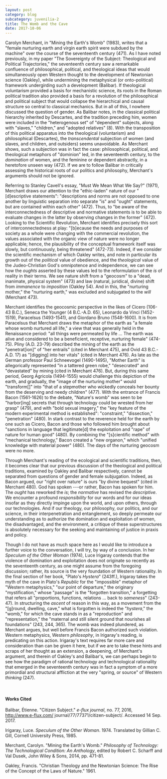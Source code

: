 ```yaml
---
layout: post
category: blog
subcategory: juvenilia-2
title: The Womb and the Cave
date: 2017-10-06
---
```


Carolyn Merchant, in "Mining the Earth's Womb" (1983), writes that a "female nurturing earth and virgin earth spirit were subdued by the machine" over the course of the seventeenth century (471). As I have noted previously, in my paper "The Sovereignty of the Subject: Theological and Political Trajectories," the seventeenth century saw a remarkable confluence of philosophical, political, and theological ideas that would simultaneously open Western thought to the development of Newtonian science (Oakley), while undermining the metaphysical (or onto-political) framework undergirding such a development (Balibar). If theological voluntarism provided a basis for mechanistic science, its roots in the Roman political tradition also provided a basis for a revolution of the philosophical and political subject that would collapse the hierarchical and causal structure so central to classical mechanics. But in all of this, I nowhere discussed the question of gender. As Balibar notes, in the classical political hierarchy inherited by Descartes, and the tradition preceding him, women were included in the "heterogenous set" of "dependent" subjects, along with "slaves," "children," and "adopted relatives" (8). With the transposition of this political apparatus into the theological (voluntarism) and philosophical (Descartes), the *transcendental* subjection of women (and slaves, and children, and outsiders) seems unavoidable. As Merchant shows, such a subjection was in fact the case: philosophical, political, and theological metaphors of "dominion" led, in the seventeenth century, to the *domination* of women, and the feminine or dependent abstractly, in a heretofore unseen way (472). If we are to follow Balibar in critically assessing the historical roots of our politics and philosophy, Merchant's arguments should not be ignored.

Referring to Stanley Cavell's essay, "Must We Mean What We Say?" (1971), Merchant draws our attention to the "ethic-laden" nature of our "\[d\]escriptive statements": "descriptions and norms are not opposed to one another by linguistic separation into separate "is" and "ought" statements, but are contained within each other" (472). Thus, to "be aware of the interconnectedness of descriptive and normative statements is to be able to evaluate changes in the latter by observing changes in the former" (472). Looking to the Scientific Revolution, Merchant identifies precisely this sort of interconnectedness at play: "\[b\]ecause the needs and purposes of society as a whole were changing with the commercial revolution, the values associated with the organic view of nature were no longer applicable; hence, the plausibility of the conceptual framework itself was slowly, but continuously, being threatened" (472-73). Indeed, if we consider the scientific mechanism of which Oakley writes, and note in particular its growth out of the *political* value of obedience, and the *theological* value of the Judeo-Christian God's omnipotence and independence, we can see how the *oughts* asserted by these values led to the reformulation of the *is* of reality in their terms. We see nature shift from a "geocosm" to a "dead, inanimate, physical system" (473) and law (natural, juridical, divine) shift from *immanence* to *imposition* (Oakley 54). And in this, the "nurturing mother," the "nurturing earth," was excluded and subjugated to the *will* (Merchant 473).

Merchant identifies the geocosmic perspective in the likes of Cicero (106-43 B.C.), Seneca the Younger (4 B.C.-A.D. 65), Leonardo da Vinci (1452-1519), Paracelsus (1493-1541), and Giordano Bruno (1548-1600). It is from Paracelsus that Merchant draws the metaphor of the earth as "a female whose womb nurtured all life," a view that was generally held in the Renaissance period: "all things were permeated by life \... The earth was alive and considered to be a beneficient, receptive, nurturing female" (474-75). Pliny (A.D. 23-79) described the mining of the earth as the "penetrat\[ion\]" of "her entrails" (cited in Merchant 475), and Ovid 43 B.C.-A.D. 17) as "\[digging\] into her vitals" (cited in Merchant 476). As late as the German professor Paul Schneevogel (1490-1495), "Mother Earth" is allegorically represented "in a tattered green robe," "desecrated" and "devastated" by mining (cited in Merchant 476). But, during this same period, Georg Agricola (1494-1555) would challenge this depiction of the earth, and gradually, the "image of the nurturing mother" would "transform\[\]" into "that of a stepmother who wickedly conceals her bounty from the deserving and needy children" (477). With the entrance of Francis Bacon (1561-1626) to the debate, "Nature's womb" was seen to be "harbor\[ing\] secrets that through technology could be wrested from her grasp" (479), and with "bold sexual imagery," the "key feature of the modern experimental method is established": "constraint," "dissection," "penetration" (480). In stark contrast to the reverence held for the earth by one such as Cicero, Bacon and those who followed him brought about "sanctions in language that legitimate\[d\] the exploitation and "rape" of nature for human good" (480). By combining the "\[s\]cientific method" with "mechanical technology," Bacon created a "new organon," which "unified knowledge with material power" (480). The days of the nurturing geocosm were no more.

Through Merchant's reading of the ecological and scientific traditions, then, it becomes clear that our previous discussion of the theological and political traditions, examined by Oakley and Balibar respectively, cannot be separated from questions of gender and female subjugation. Indeed, as Bacon argued, our "right over nature" is ours "by divine bequest" (cited in Merchant 480). God has spoken ---or rather, Bacon has spoken for him. The *ought* has reworked the *is*; the *normative* has revised the *descriptive*. We encounter a profound *responsibility* for our words and for our ideas insofar as they directly impinge upon the world, and upon others, through our technologies. And if our theology, our philosophy, our politics, and our science, in their interpenetration and entanglement, so deeply permeate our understanding as to authorize the domination and exploitation of women, the disadvantaged, and the environment, a critique of these superstructures is absolutely necessary for the seeking and maintaining of justice in praxis and policy.

Though I do not have as much space here as I would like to introduce a further voice to the conversation, I will try, by way of a conclusion. In her *Speculum of the Other Woman* (1974), Luce Irigaray contends that the violence of domination and exploitation does not originate so recently as the seventeenth century, as one might assume from the foregoing discussion; rather, its source is the very foundation of Western rationality. In the final section of her book, "Plato's *Hystera*" (243ff.), Irigaray takes the myth of the cave in Plato's *Republic* for the "impossible" metaphor of "Western metaphysics," "our point of departure," the originary "mystification," whose "passage" is the "forgotten transition," a forgetting that refers all "proportions, functions, relations \... back to *sameness*" (243-47). In structuring the *ascent* of reason in this way, as a movement from the "\[g\]round, dwelling, cave," what is forgotten is indeed the "*hystera*," the "womb," for which the cave stands in as a "reproduction" and "representation," the "maternal and still silent ground that nourishes all foundations" (243, 244, 365). The womb was indeed plundered, as Merchant argues, but well before Francis Bacon authorized such violation. Western metaphysics, Western *philosophy*, in Irigaray's reading, is predicating on this action. Irigaray's text requires far more care and consideration than can be given it here, but if we are to take these hints and scraps of her thought as an extension, a deepening, of Merchant's argument, and therein of Oakley's and Balibar's, we can perhaps begin to see how the paradigm of rational technology and technological rationality that emerged in the seventeenth century was in fact a symptom of a more primordial and structural affliction at the very "spring, or source" of Western *thinking* (247).

<br>

#### Works Cited

Balibar, Étienne. "Citizen Subject." *e-flux journal*, no. 77, 2016, http://www.e-flux.com/ journal/77/77371/citizen-subject/. Accessed 14 Sep. 2017.

Irigaray, Luce. *Speculum of the Other Woman*. 1974. Translated by Gillian C. Gill, Cornell University Press, 1985.

Merchant, Carolyn. "Mining the Earth's Womb." *Philosophy of Technology: The Technological Condition: An Anthology*, edited by Robert C. Scharff and Val Dusek, John Wiley & Sons, 2014, pp. 471-81.

Oakley, Francis. "Christian Theology and the Newtonian Science: The Rise of the Concept of the Laws of Nature." 1961.
